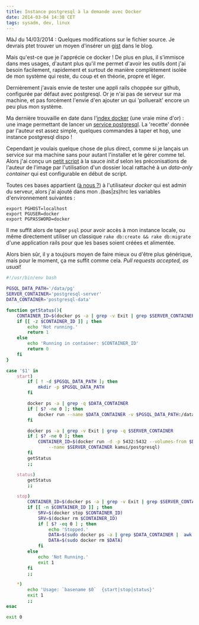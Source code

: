 ```yaml
---
title: Instance postgresql à la demande avec Docker
date: 2014-03-04 14:38 CET
tags: sysadm, dev, linux
---
```

MàJ du 14/03/2014 : Quelques modifications sur le fichier source. Je devrais ptet trouver un moyen d'insérer un [gist](https://gist.github.com/bobmaerten/9329752) dans le blog.

Mais qu'est-ce que je l'apprécie ce docker ! De plus en plus, il s'immisce dans mes usages, d'autant plus qu'il me permet d'avoir les outils dont j'ai besoin facilement, rapidement et surtout de manière complètement isolée de mon système qui reste, du coup et en théorie, propre et léger.

Dernièrement j'avais envie de tester une appli rails choppée sur github, configurée par défaut avec postgresql. Or je n'ai pas de serveur sur ma machine, et pas forcément l'envie d'en ajouter un qui 'polluerait' encore un peu plus mon système.

Ma dernière trouvaille en date dans l'[index docker](https://index.docker.io) (une vraie mine d'or) : une image permettant de lancer un [service postgresql](http://index.docker.io/u/kamui/postgresql). La 'recette' donnée par l'auteur est assez simple, quelques commandes à taper et hop, une instance postgresql dispo !

Cependant je voulais quelque chose de plus direct, comme si je lançais un service sur ma machine sans pour autant l'installer et le gérer comme tel. Alors j'ai conçu un [petit script](https://gist.github.com/bobmaerten/9329752) à la sauce *init.d* selon les préconisations de l'auteur de l'image par l'utilisation d'un dossier local rattaché à un *data-only container* qui est configurable en début de script.

Toutes ces bases appartient ([à nous ?](http://fr.wikipedia.org/wiki/All_your_base_are_belong_to_us)) à l'utilisateur *docker* qui est admin du serveur, alors j'ai ajouté dans mon .(bas|zs)hrc les variables d'environnement suivantes :

    export PGHOST=localhost
    export PGUSER=docker
    export PGPASSWORD=docker

Il me suffit alors de taper `psql` pour avoir accès à mon instance locale, ou même directement utiliser un classique `rake db:create && rake db:migrate` d'une application rails pour que les bases soient créées et alimentée.

Alors bien sûr, il y a toujours moyen de faire mieux ou d'être plus générique, mais pour le moment, ça me suffit comme cela. *Pull requests accepted, as usual!*


```bash
#!/usr/bin/env bash

PGSQL_DATA_PATH='/data/pg'
SERVER_CONTAINER='postgresql-server'
DATA_CONTAINER='postgresql-data'

function getStatus(){
    CONTAINER_ID=$(docker ps -a | grep -v Exit | grep $SERVER_CONTAINER | awk '{print $1}')
    if [[ -z $CONTAINER_ID ]] ; then
        echo 'Not running.'
        return 1
    else
        echo 'Running in container: $CONTAINER_ID'
        return 0
    fi
}

case '$1' in
    start)
        if [ ! -d $PGSQL_DATA_PATH ]; then
            mkdir -p $PGSQL_DATA_PATH
        fi

        docker ps -a | grep -q $DATA_CONTAINER
        if [ $? -ne 0 ]; then
            docker run --name $DATA_CONTAINER -v $PGSQL_DATA_PATH:/data ubuntu /bin/bash
        fi

        docker ps -a | grep -v Exit | grep -q $SERVER_CONTAINER
        if [ $? -ne 0 ]; then
            CONTAINER_ID=$(docker run -d -p 5432:5432 --volumes-from $DATA_CONTAINER \
                --name $SERVER_CONTAINER kamui/postgresql)
        fi
        getStatus
        ;;

    status)
        getStatus
        ;;

    stop)
        CONTAINER_ID=$(docker ps -a | grep -v Exit | grep $SERVER_CONTAINER | awk '{print $1}')
        if [[ -n $CONTAINER_ID ]] ; then
            SRV=$(docker stop $CONTAINER_ID)
            SRV=$(docker rm $CONTAINER_ID)
            if [ $? -eq 0 ] ; then
                echo 'Stopped.'
                DATA=$(sudo docker ps -a | grep $DATA_CONTAINER |  awk '{print $1}')
                DATA=$(sudo docker rm $DATA)
            fi
        else
            echo 'Not Running.'
            exit 1
        fi
        ;;

    *)
        echo 'Usage: `basename $0`  {start|stop|status}'
        exit 1
        ;;
esac

exit 0
```
